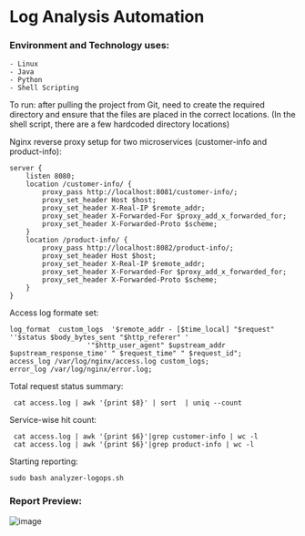 # Log Analysis Automation


### Environment and Technology uses:

    - Linux
    - Java
    - Python
    - Shell Scripting
    
To run: after pulling the project from Git,  need to create the required directory and ensure that the files are placed in the correct locations.
(In the shell script, there are a few hardcoded directory locations)

Nginx  reverse proxy setup for two microservices (customer-info and product-info):

	server {
		listen 8080;
		location /customer-info/ {
			proxy_pass http://localhost:8081/customer-info/;
			proxy_set_header Host $host;
			proxy_set_header X-Real-IP $remote_addr;
			proxy_set_header X-Forwarded-For $proxy_add_x_forwarded_for;
			proxy_set_header X-Forwarded-Proto $scheme;
		}
		location /product-info/ {
			proxy_pass http://localhost:8082/product-info/;
			proxy_set_header Host $host;
			proxy_set_header X-Real-IP $remote_addr;
			proxy_set_header X-Forwarded-For $proxy_add_x_forwarded_for;
			proxy_set_header X-Forwarded-Proto $scheme;
		}
	}


Access log formate set:

 	log_format  custom_logs  '$remote_addr - [$time_local] "$request" ''$status $body_bytes_sent "$http_referer" '
                       '"$http_user_agent" $upstream_addr $upstream_response_time' " $request_time" " $request_id";
	access_log /var/log/nginx/access.log custom_logs;
	error_log /var/log/nginx/error.log;




Total request status summary:

     cat access.log | awk '{print $8}' | sort  | uniq --count
  

Service-wise hit count:

     cat access.log | awk '{print $6}'|grep customer-info | wc -l
     cat access.log | awk '{print $6}'|grep product-info | wc -l

Starting reporting:

    sudo bash analyzer-logops.sh 



### Report Preview:


![image](https://github.com/imrangthub/log-analysis-automation/assets/32607915/4aba936e-1311-4317-87d3-01d2d5d0cf6d)








